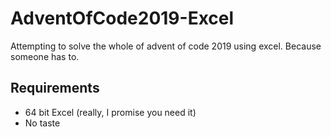 # AdventOfCode2019-Excel
Attempting to solve the whole of advent of code 2019 using excel. Because someone has to.

## Requirements

* 64 bit Excel (really, I promise you need it)
* No taste
